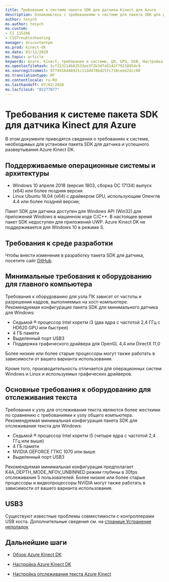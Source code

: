 ```yaml
---
title: Требования к системе пакета SDK для датчика Kinect для Azure
description: Ознакомьтесь с требованиями к системе для пакета SDK для датчика Kinect для Azure в Windows и Linux.
author: tesych
ms.author: tesych
ms.custom:
- CI 115266
- CSSTroubleshooting
manager: dcscontentpm
ms.prod: kinect-dk
ms.date: 03/12/2020
ms.topic: article
keywords: Azure, Kinect, требования к системе, ЦП, GPU, USB, Настройка, Настройка, минимальные требования
ms.openlocfilehash: 5cf313114b62532ee3f2b3d7a5142f79218954c9
ms.sourcegitcommit: 877491bd46921c11dd478bd25fc718ceee2dcc08
ms.translationtype: MT
ms.contentlocale: ru-RU
ms.lasthandoff: 07/02/2020
ms.locfileid: "85277077"
---
```

# <a name="azure-kinect-sensor-sdk-system-requirements"></a>Требования к системе пакета SDK для датчика Kinect для Azure

В этом документе приводятся сведения о требованиях к системе, необходимых для установки пакета SDK для датчика и успешного развертывания Azure Kinect DK.

## <a name="supported-operating-systems-and-architectures"></a>Поддерживаемые операционные системы и архитектуры

- Windows 10 апреля 2018 (версия 1803, сборка ОС 17134) выпуск (x64) или более поздняя версия
- Linux Ubuntu 18,04 (x64) с драйвером GPU, использующим Опенглв 4.4 или более поздней версии;

Пакет SDK для датчика доступен для Windows API (Win32) для приложений Windows в машинном коде C/C++. В настоящее время пакет SDK недоступен для приложений UWP. Azure Kinect DK не поддерживается для Windows 10 в режиме S.

## <a name="development-environment-requirements"></a>Требования к среде разработки

Чтобы внести изменения в разработку пакета SDK для датчика, посетите сайт [GitHub](https://github.com/Microsoft/Azure-Kinect-Sensor-SDK).

## <a name="minimum-host-pc-hardware-requirements"></a>Минимальные требования к оборудованию для главного компьютера

Требования к оборудованию для узла ПК зависят от частоты и разрешения кадров, выполняемых на хост-компьютере. Рекомендуемая конфигурация пакета SDK для минимального датчика для Windows:

- Седьмой &reg; процессор Intel коретм i3 (два ядра с частотой 2,4 ГГц с HD620 GPU или быстрее)
- 4 ГБ памяти
- Выделенный порт USB3
- Поддержка графического драйвера для OpenGL 4,4 или DirectX 11,0

Более низкие или более старые процессоры могут также работать в зависимости от вашего варианта использования.

Кроме того, производительность отличается для операционных систем Windows и Linux и используемых графических драйверов.

## <a name="body-tracking-host-pc-hardware-requirements"></a>Основные требования к оборудованию для отслеживания текста

Требования к узлу для отслеживания текста являются более жесткими по сравнению с требованиями к узлу общего компьютера. Рекомендуемая минимальная конфигурация пакета SDK для отслеживания текста для Windows:

- Седьмой &reg; процессор Intel коретм i5 (четыре ядра с частотой 2,4 ГГц или выше)
- 4 ГБ памяти
- NVIDIA GEFORCE ГТКС 1070 или выше
- Выделенный порт USB3

Рекомендуемая минимальная конфигурация предполагает K4A_DEPTH_MODE_NFOV_UNBINNED режим глубины в 30fps отслеживания 5 пользователей. Более низкие или более старые процессоры и видеопроцессоры NVIDIA могут также работать в зависимости от вашего варианта использования.

## <a name="usb3"></a>USB3

Существуют известные проблемы совместимости с контроллерами USB хоста. Дополнительные сведения см. на [странице Устранение неполадок](troubleshooting.md#usb3-host-controller-compatibility)

## <a name="next-steps"></a>Дальнейшие шаги

- [Обзор Azure Kinect DK](about-azure-kinect-dk.md)

- [Настройка Azure Kinect DK](set-up-azure-kinect-dk.md)

- [Настройка отслеживания текста Azure Kinect](body-sdk-setup.md)
